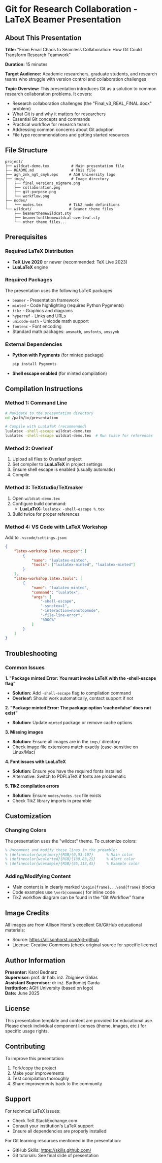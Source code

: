 # Git for Research Collaboration - LaTeX Beamer Presentation

## About This Presentation

**Title:** "From Email Chaos to Seamless Collaboration: How Git Could Transform Research Teamwork"

**Duration:** 15 minutes

**Target Audience:** Academic researchers, graduate students, and research teams who struggle with version control and collaboration challenges

**Topic Overview:**
This presentation introduces Git as a solution to common research collaboration problems. It covers:
- Research collaboration challenges (the "Final_v3_REAL_FINAL.docx" problem)
- What Git is and why it matters for researchers
- Essential Git concepts and commands
- Practical workflow for research teams
- Addressing common concerns about Git adoption
- File type recommendations and getting started resources

## File Structure

```
project/
├── wildcat-demo.tex          # Main presentation file
├── README.md                 # This file
├── agh_znk_ngt_cmyk.eps     # AGH University logo
├── imgs/                     # Image directory
│   ├── finel_versions_nigmare.png
│   ├── collaboration.png
│   ├── git-purpose.png
│   └── workflow.png
├── nodes/
│   └── nodes.tex            # TikZ node definitions
└── wildcat/                 # Beamer theme files
    ├── beamerthemewildcat.sty
    ├── beamerfontthemewildcat-overleaf.sty
    └── other theme files...
```

## Prerequisites

### Required LaTeX Distribution
- **TeX Live 2020** or newer (recommended: TeX Live 2023)
- **LuaLaTeX** engine

### Required Packages
The presentation uses the following LaTeX packages:
- `beamer` - Presentation framework
- `minted` - Code highlighting (requires Python Pygments)
- `tikz` - Graphics and diagrams
- `hyperref` - Links and URLs
- `unicode-math` - Unicode math support
- `fontenc` - Font encoding
- Standard math packages: `amsmath`, `amsfonts`, `amssymb`

### External Dependencies
- **Python with Pygments** (for minted package)
  ```bash
  pip install Pygments
  ```
- **Shell escape enabled** (for minted compilation)

## Compilation Instructions

### Method 1: Command Line

```bash
# Navigate to the presentation directory
cd /path/to/presentation

# Compile with LuaLaTeX (recommended)
lualatex -shell-escape wildcat-demo.tex
lualatex -shell-escape wildcat-demo.tex  # Run twice for references


```

### Method 2: Overleaf
1. Upload all files to Overleaf project
2. Set compiler to **LuaLaTeX** in project settings
3. Ensure shell escape is enabled (usually automatic)
4. Compile

### Method 3: TeXstudio/TeXmaker
1. Open `wildcat-demo.tex`
2. Configure build command:
   - **LuaLaTeX:** `lualatex -shell-escape %.tex`
3. Build twice for proper references

### Method 4: VS Code with LaTeX Workshop
Add to `.vscode/settings.json`:
```json
{
    "latex-workshop.latex.recipes": [
        {
            "name": "lualatex-minted",
            "tools": ["lualatex-minted", "lualatex-minted"]
        }
    ],
    "latex-workshop.latex.tools": [
        {
            "name": "lualatex-minted",
            "command": "lualatex",
            "args": [
                "-shell-escape",
                "-synctex=1",
                "-interaction=nonstopmode",
                "-file-line-error",
                "%DOC%"
            ]
        }
    ]
}
```

## Troubleshooting

### Common Issues

**1. "Package minted Error: You must invoke LaTeX with the -shell-escape flag"**
- **Solution:** Add `-shell-escape` flag to compilation command
- **Overleaf:** Should work automatically, contact support if not

**2. "Package minted Error: The package option 'cache=false' does not exist"**
- **Solution:** Update `minted` package or remove cache options

**3. Missing images**
- **Solution:** Ensure all images are in the `imgs/` directory
- Check image file extensions match exactly (case-sensitive on Linux/Mac)

**4. Font issues with LuaLaTeX**
- **Solution:** Ensure you have the required fonts installed
- Alternative: Switch to PDFLaTeX if fonts are problematic

**5. TikZ compilation errors**
- **Solution:** Ensure `nodes/nodes.tex` file exists
- Check TikZ library imports in preamble

## Customization

### Changing Colors
The presentation uses the "wildcat" theme. To customize colors:
```latex
% Uncomment and modify these lines in the preamble:
% \definecolor{wcprimary}{RGB}{0,53,107}      % Main color
% \definecolor{wcalerted}{RGB}{189,83,25}     % Alert color
% \definecolor{wcexample}{RGB}{95,113,45}     % Example color
```

### Adding/Modifying Content
- Main content is in clearly marked `\begin{frame}...\end{frame}` blocks
- Code examples use `\verb|command|` for inline code
- TikZ workflow diagram can be found in the "Git Workflow" frame


## Image Credits

All images are from Allison Horst's excellent Git/GitHub educational materials:
- Source: https://allisonhorst.com/git-github
- License: Creative Commons (check original source for specific license)

## Author Information

**Presenter:** Karol Bednarz  
**Supervisor:** prof. dr hab. inż. Zbigniew Galias  
**Assistant Supervisor:** dr inż. Bartłomiej Garda  
**Institution:** AGH University (based on logo)  
**Date:** June 2025

## License

This presentation template and content are provided for educational use. Please check individual component licenses (theme, images, etc.) for specific usage rights.

## Contributing

To improve this presentation:
1. Fork/copy the project
2. Make your improvements
3. Test compilation thoroughly
4. Share improvements back to the community

## Support

For technical LaTeX issues:
- Check TeX.StackExchange.com
- Consult your institution's LaTeX support
- Ensure all dependencies are properly installed

For Git learning resources mentioned in the presentation:
- GitHub Skills: https://skills.github.com/
- Git tutorials: See final slide of presentation
